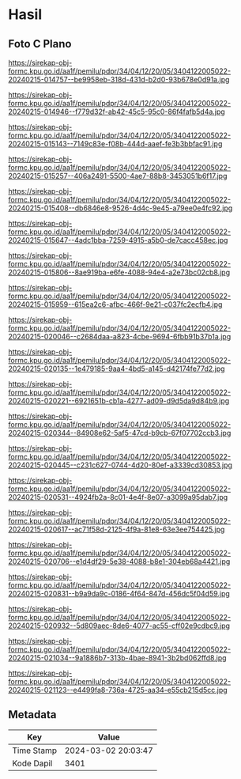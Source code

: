 # Hasil

## Foto C Plano

https://sirekap-obj-formc.kpu.go.id/aa1f/pemilu/pdpr/34/04/12/20/05/3404122005022-20240215-014757--be9958eb-318d-431d-b2d0-93b678e0d91a.jpg

https://sirekap-obj-formc.kpu.go.id/aa1f/pemilu/pdpr/34/04/12/20/05/3404122005022-20240215-014946--f779d32f-ab42-45c5-95c0-86f4fafb5d4a.jpg

https://sirekap-obj-formc.kpu.go.id/aa1f/pemilu/pdpr/34/04/12/20/05/3404122005022-20240215-015143--7149c83e-f08b-444d-aaef-fe3b3bbfac91.jpg

https://sirekap-obj-formc.kpu.go.id/aa1f/pemilu/pdpr/34/04/12/20/05/3404122005022-20240215-015257--406a2491-5500-4ae7-88b8-3453051b6f17.jpg

https://sirekap-obj-formc.kpu.go.id/aa1f/pemilu/pdpr/34/04/12/20/05/3404122005022-20240215-015408--db6846e8-9526-4d4c-9e45-a79ee0e4fc92.jpg

https://sirekap-obj-formc.kpu.go.id/aa1f/pemilu/pdpr/34/04/12/20/05/3404122005022-20240215-015647--4adc1bba-7259-4915-a5b0-de7cacc458ec.jpg

https://sirekap-obj-formc.kpu.go.id/aa1f/pemilu/pdpr/34/04/12/20/05/3404122005022-20240215-015806--8ae919ba-e6fe-4088-94e4-a2e73bc02cb8.jpg

https://sirekap-obj-formc.kpu.go.id/aa1f/pemilu/pdpr/34/04/12/20/05/3404122005022-20240215-015959--615ea2c6-afbc-466f-9e21-c037fc2ecfb4.jpg

https://sirekap-obj-formc.kpu.go.id/aa1f/pemilu/pdpr/34/04/12/20/05/3404122005022-20240215-020046--c2684daa-a823-4cbe-9694-6fbb91b37b1a.jpg

https://sirekap-obj-formc.kpu.go.id/aa1f/pemilu/pdpr/34/04/12/20/05/3404122005022-20240215-020135--1e479185-9aa4-4bd5-a145-d42174fe77d2.jpg

https://sirekap-obj-formc.kpu.go.id/aa1f/pemilu/pdpr/34/04/12/20/05/3404122005022-20240215-020221--6921651b-cb1a-4277-ad09-d9d5da9d84b9.jpg

https://sirekap-obj-formc.kpu.go.id/aa1f/pemilu/pdpr/34/04/12/20/05/3404122005022-20240215-020344--84908e62-5af5-47cd-b9cb-67f07702ccb3.jpg

https://sirekap-obj-formc.kpu.go.id/aa1f/pemilu/pdpr/34/04/12/20/05/3404122005022-20240215-020445--c231c627-0744-4d20-80ef-a3339cd30853.jpg

https://sirekap-obj-formc.kpu.go.id/aa1f/pemilu/pdpr/34/04/12/20/05/3404122005022-20240215-020531--4924fb2a-8c01-4e4f-8e07-a3099a95dab7.jpg

https://sirekap-obj-formc.kpu.go.id/aa1f/pemilu/pdpr/34/04/12/20/05/3404122005022-20240215-020617--ac71f58d-2125-4f9a-81e8-63e3ee754425.jpg

https://sirekap-obj-formc.kpu.go.id/aa1f/pemilu/pdpr/34/04/12/20/05/3404122005022-20240215-020706--e1d4df29-5e38-4088-b8e1-304eb68a4421.jpg

https://sirekap-obj-formc.kpu.go.id/aa1f/pemilu/pdpr/34/04/12/20/05/3404122005022-20240215-020831--b9a9da9c-0186-4f64-847d-456dc5f04d59.jpg

https://sirekap-obj-formc.kpu.go.id/aa1f/pemilu/pdpr/34/04/12/20/05/3404122005022-20240215-020932--5d809aec-8de6-4077-ac55-cff02e9cdbc9.jpg

https://sirekap-obj-formc.kpu.go.id/aa1f/pemilu/pdpr/34/04/12/20/05/3404122005022-20240215-021034--9a1886b7-313b-4bae-8941-3b2bd062ffd8.jpg

https://sirekap-obj-formc.kpu.go.id/aa1f/pemilu/pdpr/34/04/12/20/05/3404122005022-20240215-021123--e4499fa8-736a-4725-aa34-e55cb215d5cc.jpg


## Metadata

| Key        | Value               |
| ---------- | ------------------- |
| Time Stamp | 2024-03-02 20:03:47 |
| Kode Dapil | 3401                |



